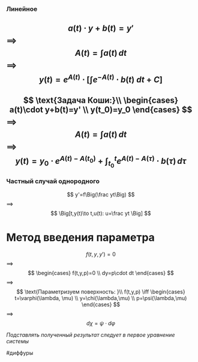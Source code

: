 ### Линейное
$$
a(t)\cdot y+b(t)=y'
$$
$\implies$
$$
A(t)=\int a(t)\,dt
$$
$\implies$
$$
y(t)=e^{A(t)} \cdot \Big[\int e^{-A(t)}\cdot b(t)\;dt + C\Big]
$$
---
$$
\text{Задача Коши:}\\
\begin{cases}
a(t)\cdot y+b(t)=y' \\
y(t_0)=y_0
\end{cases}
$$
$\implies$
$$
A(t)=\int a(t)\,dt
$$
$\implies$
$$
y(t)=y_0\cdot e^{A(t)-A(t_0)}+\int_{t_0}^te^{A(t)-A(\tau)}\cdot b(\tau)\,d\tau
$$
---

### Частный случай однородного
$$
y'=f\Big(\frac yt\Big)
$$
$\implies$
$$
\Big[t,y(t)\to t,u(t): u=\frac yt \Big]
$$
# Метод введения параметра
$$
f(t,y,y')=0
$$
$\implies$
$$
\begin{cases}
f(t,y,p)=0 \\
dy=p\cdot dt
\end{cases}
$$
$\implies$
$$
\text{Параметризуем поверхность: }\\
f(t,y,p) \iff 
\begin{cases}
t=\varphi(\lambda, \mu) \\
y=\chi(\lambda,\mu) \\
p=\psi(\lambda,\mu)
\end{cases}
$$
$\implies$
$$
d\chi=\psi\cdot d\varphi
$$

*Подставлять полученный результат следует в первое уравнение системы*

#диффуры 